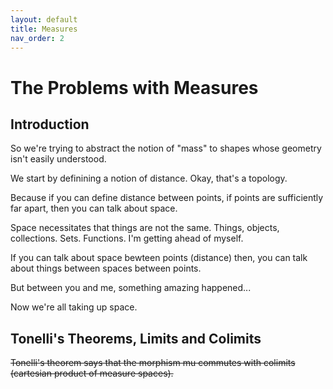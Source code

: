 ```yaml
---
layout: default
title: Measures
nav_order: 2
---
```



# The Problems with Measures 

## Introduction

So we're trying to abstract the notion of "mass" to shapes whose geometry isn't easily understood. 

We start by definining a notion of distance. Okay, that's a topology. 

Because if you can define distance between points, if points are sufficiently far apart, then you can talk about space. 

Space necessitates that things are not the same. Things, objects, collections. Sets. Functions. I'm getting ahead of myself. 

If you can talk about space bewteen points (distance) then, you can talk about things between spaces between points. 

But between you and me, something amazing happened... 

Now we're all taking up space.


## Tonelli's Theorems, Limits and Colimits

~~Tonelli's theorem says that the morphism mu commutes with colimits (cartesian product of measure spaces).~~


